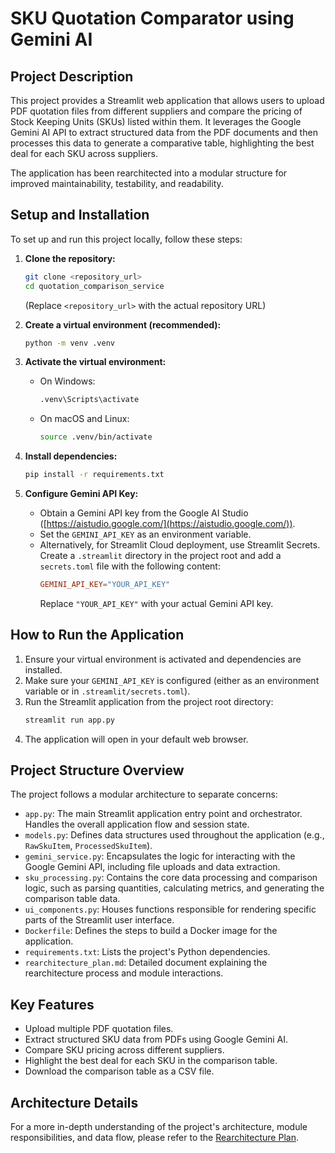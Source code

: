 # SKU Quotation Comparator using Gemini AI

## Project Description

This project provides a Streamlit web application that allows users to upload PDF quotation files from different suppliers and compare the pricing of Stock Keeping Units (SKUs) listed within them. It leverages the Google Gemini AI API to extract structured data from the PDF documents and then processes this data to generate a comparative table, highlighting the best deal for each SKU across suppliers.

The application has been rearchitected into a modular structure for improved maintainability, testability, and readability.

## Setup and Installation

To set up and run this project locally, follow these steps:

1.  **Clone the repository:**
    ```bash
    git clone <repository_url>
    cd quotation_comparison_service
    ```
    (Replace `<repository_url>` with the actual repository URL)

2.  **Create a virtual environment (recommended):**
    ```bash
    python -m venv .venv
    ```

3.  **Activate the virtual environment:**
    *   On Windows:
        ```bash
        .venv\Scripts\activate
        ```
    *   On macOS and Linux:
        ```bash
        source .venv/bin/activate
        ```

4.  **Install dependencies:**
    ```bash
    pip install -r requirements.txt
    ```

5.  **Configure Gemini API Key:**
    *   Obtain a Gemini API key from the Google AI Studio ([https://aistudio.google.com/](https://aistudio.google.com/)).
    *   Set the `GEMINI_API_KEY` as an environment variable.
    *   Alternatively, for Streamlit Cloud deployment, use Streamlit Secrets. Create a `.streamlit` directory in the project root and add a `secrets.toml` file with the following content:
        ```toml
        GEMINI_API_KEY="YOUR_API_KEY"
        ```
        Replace `"YOUR_API_KEY"` with your actual Gemini API key.

## How to Run the Application

1.  Ensure your virtual environment is activated and dependencies are installed.
2.  Make sure your `GEMINI_API_KEY` is configured (either as an environment variable or in `.streamlit/secrets.toml`).
3.  Run the Streamlit application from the project root directory:
    ```bash
    streamlit run app.py
    ```
4.  The application will open in your default web browser.

## Project Structure Overview

The project follows a modular architecture to separate concerns:

*   `app.py`: The main Streamlit application entry point and orchestrator. Handles the overall application flow and session state.
*   `models.py`: Defines data structures used throughout the application (e.g., `RawSkuItem`, `ProcessedSkuItem`).
*   `gemini_service.py`: Encapsulates the logic for interacting with the Google Gemini API, including file uploads and data extraction.
*   `sku_processing.py`: Contains the core data processing and comparison logic, such as parsing quantities, calculating metrics, and generating the comparison table data.
*   `ui_components.py`: Houses functions responsible for rendering specific parts of the Streamlit user interface.
*   `Dockerfile`: Defines the steps to build a Docker image for the application.
*   `requirements.txt`: Lists the project's Python dependencies.
*   `rearchitecture_plan.md`: Detailed document explaining the rearchitecture process and module interactions.

## Key Features

*   Upload multiple PDF quotation files.
*   Extract structured SKU data from PDFs using Google Gemini AI.
*   Compare SKU pricing across different suppliers.
*   Highlight the best deal for each SKU in the comparison table.
*   Download the comparison table as a CSV file.

## Architecture Details

For a more in-depth understanding of the project's architecture, module responsibilities, and data flow, please refer to the [Rearchitecture Plan](rearchitecture_plan.md).